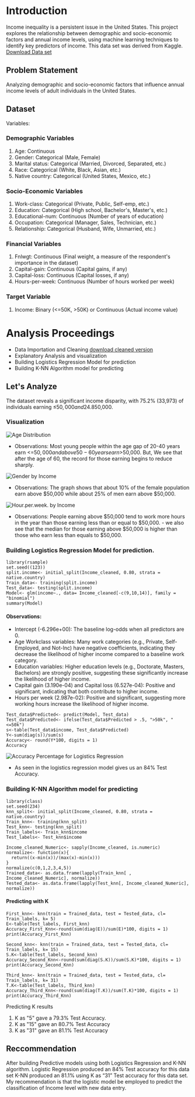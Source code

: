 # Introduction
Income inequality is a persistent issue in the United States. This project explores the relationship between demographic and socio-economic factors and annual income levels, using machine learning techniques to identify key predictors of income.
This data set was derived from Kaggle. [Download Data set](https://1drv.ms/x/c/fc11b36f16d1a624/EQEqwPNaOGNOriwfgrBj8iIBuDHjg47qEJimV7saVugswg?e=a87kxy)

## Problem Statement
Analyzing demographic and socio-economic factors that influence annual income levels of adult individuals in the United States.

## Dataset
Variables:
### Demographic Variables

1. Age: Continuous
2. Gender: Categorical (Male, Female)
3. Marital status: Categorical (Married, Divorced, Separated, etc.)
4. Race: Categorical (White, Black, Asian, etc.)
5. Native country: Categorical (United States, Mexico, etc.)
   
### Socio-Economic Variables
1. Work-class: Categorical (Private, Public, Self-emp, etc.)
2. Education: Categorical (High school, Bachelor's, Master's, etc.)
3. Educational-num: Continuous (Number of years of education)
4. Occupation: Categorical (Manager, Sales, Technician, etc.)
5. Relationship: Categorical (Husband, Wife, Unmarried, etc.)

### Financial Variables
1. Fnlwgt: Continuous (Final weight, a measure of the respondent's importance in the dataset)
2. Capital-gain: Continuous (Capital gains, if any)
3. Capital-loss: Continuous (Capital losses, if any)
4. Hours-per-week: Continuous (Number of hours worked per week)

### Target Variable

1. Income: Binary (<=50K, >50K) or Continuous (Actual income value)

# Analysis Proceedings 
- Data Importation and Cleaning [download cleaned version](https://1drv.ms/x/c/fc11b36f16d1a624/EdaIgLQjcytNkTwEAPboezgB6lEkzzUMd6iw5rwWZRg3TQ?e=8Obw8f)
- Explanatory Analysis and visualization
- Building Logistics Regression Model for prediction
- Building K-NN Algorithm model for predicting

## Let's Analyze
The dataset reveals a significant income disparity, with 75.2% (33,973) of individuals earning ≤$50,000 and 24.8% (11,202) earning >$50,000.
### Visualization
![Age Distribution](https://github.com/daniel-ifenna/Adult_Income/blob/bb3c722774507ddde2730a5907ba60cbb6c81599/images/Distribution%20of%20age.png)
- Observations: Most young people within the age gap of 20-40 years earn <=$50,000 and above 50 - 60 years earn >$50,000. But, We see that after the age of 60, the record for those earning  begins to reduce sharply.

![Gender by Income](https://github.com/daniel-ifenna/Adult_Income/blob/bb3c722774507ddde2730a5907ba60cbb6c81599/images/Gender%20vs%20income.png)
- Observations: The graph shows that about 10% of the female population earn above $50,000 while about 25% of men earn above $50,000.

![Hour.per.week. by Income](https://github.com/daniel-ifenna/Adult_Income/blob/bb3c722774507ddde2730a5907ba60cbb6c81599/images/Box%20plot%20hours%20per%20week%20over%20income.png)
 - Observations: People earning above $50,000 tend to work more hours in the year than those earning less than or equal to $50,000.
                - we also see that the median for those earning above $50,000 is higher than those who earn less than equals to $50,000.

### Building Logistics Regression Model for prediction.
~~~{r}
library(rsample)
set.seed((123))
split.income<- initial_split(Income_cleaned, 0.80, strata = native.country)
Train_data<- training(split.income)
Test_data<- testing(split.income)
Model<- glm(income~., data= Income_cleaned[-c(9,10,14)], family = "binomial")
summary(Model)
~~~
#### Observations:
-  Intercept (-6.296e+00): The baseline log-odds when all predictors are 0.
-  Age 
Workclass variables: Many work categories (e.g., Private, Self-Employed, and Not-Inc) have negative coefficients, indicating they decrease the likelihood of higher income compared to a baseline work category.
-  Education variables: Higher education levels (e.g., Doctorate, Masters, Bachelors) are strongly positive, suggesting these significantly increase the likelihood of higher income.
-  Capital gain (3.190e-04) and Capital loss (6.527e-04): Positive and significant, indicating that both contribute to higher income.
-  Hours per week (2.987e-02): Positive and significant, suggesting more working hours increase the likelihood of higher income.

~~~{r}
Test_data$Predicted<- predict(Model, Test_data)
Test_data$Predicted<- ifelse(Test_data$Predicted > .5, ">50k", "<=50k")
s<-table(Test_data$income, Test_data$Predicted)
Y<-sum(diag(s))/sum(s)
Accuracy<- round(Y*100, digits = 1)
Accuracy
~~~
![Accuracy Percentage for Logistics Regression](https://github.com/daniel-ifenna/Adult_Income/blob/82b13e1e6b4a4d1afc3abf06635342c71529a184/images/Screenshot%202025-01-25%20190124.png)
  - As seen in the logistics regression model gives us an 84% Test Accuracy.


### Building K-NN Algorithm model for predicting
~~~{r}
library(class)
set.seed(234)
knn_split<- initial_split(Income_cleaned, 0.80, strata = native.country)
Train_knn<- training(knn_split)
Test_knn<- testing(knn_split)
Train_labels<- Train_knn$income
Test_labels<- Test_knn$income

Income_cleaned_Numeric<- sapply(Income_cleaned, is.numeric)
normalize<- function(x){
  return((x-min(x))/(max(x)-min(x)))
}
normalize(c(0,1,2,3,4,5))
Trained_data<- as.data.frame(lapply(Train_knn[ , Income_cleaned_Numeric], normalize))
Tested_data<- as.data.frame(lapply(Test_knn[, Income_cleaned_Numeric], normalize))
~~~

#### Predicting with K
~~~
First_knn<- knn(train = Trained_data, test = Tested_data, cl= Train_labels, k= 5)
E<-table(Test_labels, First_knn)
Accuracy_First_Knn<-round(sum(diag(E))/sum(E)*100, digits = 1)
print(Accuracy_First_Knn)

Second_knn<- knn(train = Trained_data, test = Tested_data, cl= Train_labels, k= 15)
S.K<-table(Test_labels, Second_knn)
Accuracy_Second_Knn<-round(sum(diag(S.K))/sum(S.K)*100, digits = 1)
print(Accuracy_Second_Knn)

Third_knn<- knn(train = Trained_data, test = Tested_data, cl= Train_labels, k= 31)
T.K<-table(Test_labels, Third_knn)
Accuracy_Third_Knn<-round(sum(diag(T.K))/sum(T.K)*100, digits = 1)
print(Accuracy_Third_Knn)
~~~

Predicting K results
1. K as "5" gave a 79.3% Test Accuracy. 
2. K as "15" gave an 80.7% Test Accuracy
3. K as "31" gave an 81.1% Test Accuracy

## Reccommendation
After building Predictive models using both Logistics Regression and K-NN algorithm.
Logistic Regression produced an 84% Test accuracy for this data set K-NN produced an 81.1% using K as “31”
Test accuracy for this data set. My recommendation is that the logistic model be employed to predict the
classification of Income level with new data entry.
